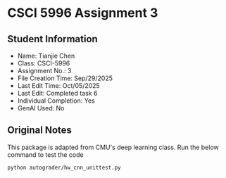 # CSCI 5996 Assignment 3

## Student Information
- Name:                     Tianjie Chen
- Class:                    CSCI-5996
- Assignment No.:           3
- File Creation Time:       Sep/29/2025
- Last Edit Time:           Oct/05/2025
- Last Edit:                Completed task 6
- Individual Completion:    Yes
- GenAI Used:               No

## Original Notes
This package is adapted from CMU's deep learning class. Run the below command to test the code

`python autograder/hw_cnn_unittest.py`

